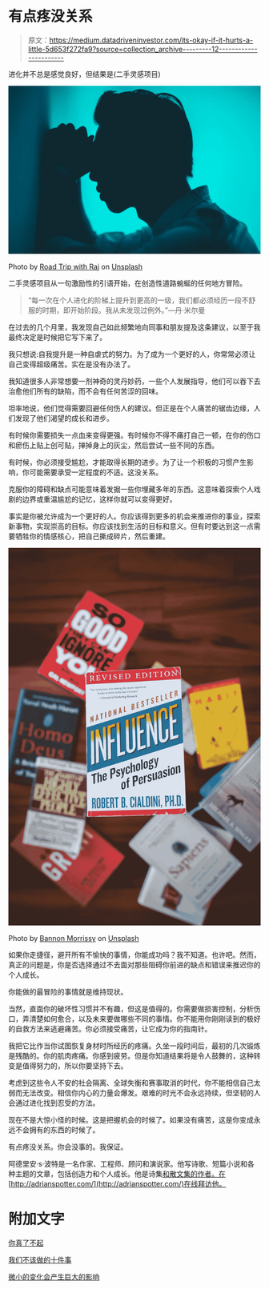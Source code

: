 # 有点疼没关系

> 原文：<https://medium.datadriveninvestor.com/its-okay-if-it-hurts-a-little-5d653f272fa9?source=collection_archive---------12----------------------->

进化并不总是感觉良好，但结果是(二手灵感项目)

![](img/7a122bf7af7dc201fce47165b3d67c64.png)

Photo by [Road Trip with Raj](https://unsplash.com/@roadtripwithraj?utm_source=unsplash&utm_medium=referral&utm_content=creditCopyText) on [Unsplash](https://unsplash.com/s/photos/pain?utm_source=unsplash&utm_medium=referral&utm_content=creditCopyText)

二手灵感项目从一句激励性的引语开始，在创造性道路蜿蜒的任何地方冒险。

> “每一次在个人进化的阶梯上提升到更高的一级，我们都必须经历一段不舒服的时期，即开始阶段。我从未发现过例外。”—丹·米尔曼

在过去的几个月里，我发现自己如此频繁地向同事和朋友提及这条建议，以至于我最终决定是时候把它写下来了。

我只想说:自我提升是一种自虐式的努力。为了成为一个更好的人，你常常必须让自己变得超级痛苦。实在是没有办法了。

我知道很多人非常想要一剂神奇的灵丹妙药，一些个人发展指导，他们可以吞下去治愈他们所有的缺陷，而不会有任何苦涩的回味。

坦率地说，他们觉得需要回避任何伤人的建议。但正是在个人痛苦的锯齿边缘，人们发现了他们渴望的成长和进步。

有时候你需要损失一点血来变得更强。有时候你不得不痛打自己一顿，在你的伤口和瘀伤上贴上创可贴，掸掉身上的灰尘，然后尝试一些不同的东西。

有时候，你必须接受尴尬，才能取得长期的进步。为了让一个积极的习惯产生影响，你可能需要承受一定程度的不适。这没关系。

克服你的障碍和缺点可能意味着发掘一些你埋藏多年的东西。这意味着探索个人戏剧的边界或重温尴尬的记忆，这样你就可以变得更好。

事实是你被允许成为一个更好的人。你应该得到更多的机会来推进你的事业，探索新事物，实现崇高的目标。你应该找到生活的目标和意义。但有时要达到这一点需要牺牲你的情感核心，把自己撕成碎片，然后重建。

![](img/e5d522be41f7b06671b748cc2f8eb5a4.png)

Photo by [Bannon Morrissy](https://unsplash.com/@bannon15?utm_source=unsplash&utm_medium=referral&utm_content=creditCopyText) on [Unsplash](https://unsplash.com/s/photos/personal-growth?utm_source=unsplash&utm_medium=referral&utm_content=creditCopyText)

如果你走捷径，避开所有不愉快的事情，你能成功吗？我不知道。也许吧。然而，真正的问题是，你是否选择通过不去面对那些阻碍你前进的缺点和错误来推迟你的个人成长。

你能做的最冒险的事情就是维持现状。

当然，直面你的破坏性习惯并不有趣，但这是值得的。你需要做损害控制，分析伤口，弄清楚如何愈合，以及未来要做哪些不同的事情。你不能用你刚刚读到的极好的自救方法来逃避痛苦。你必须接受痛苦，让它成为你的指南针。

我把它比作当你试图恢复身材时所经历的疼痛。久坐一段时间后，最初的几次锻炼是残酷的。你的肌肉疼痛。你感到疲劳。但是你知道结果将是令人鼓舞的，这种转变是值得努力的，所以你要坚持下去。

考虑到这些令人不安的社会隔离、全球失衡和赛事取消的时代，你不能相信自己太弱而无法改变。相信你内心的力量会爆发。艰难的时光不会永远持续，但坚韧的人会通过进化找到忍受的方法。

现在不是大惊小怪的时候。这是把握机会的时候了。如果没有痛苦，这是你变成永远不会拥有的东西的时候了。

有点疼没关系。你会没事的。我保证。

阿德里安·s·波特是一名作家、工程师、顾问和演说家。他写诗歌、短篇小说和各种主题的文章，包括创造力和个人成长。他是诗集[和散文集](https://www.amazon.com/Everything-Wrong-Feels-Adrian-Potter/dp/109519061X/ref=sr_1_4?qid=1560264651&refinements=p_27%3AAdrian+S.+Potter&s=books&sr=1-4&text=Adrian+S.+Potter)[的作者。在](https://e2857002-6118-41be-9746-64261e36cacb.filesusr.com/ugd/21d2c2_03522f10c7c84340a05a8d03a97e1642.pdf)[http://adrianspotter.com/](http://adrianspotter.com/)在线拜访他。

# 附加文字

[你真了不起](https://medium.com/datadriveninvestor/you-are-amazing-274651127432?source=friends_link&sk=34312c5fa72f2109d6031c2a4b7c2e4c)

[我们不该做的十件事](https://medium.com/datadriveninvestor/ten-things-we-shouldnt-do-ee51b20d157e?source=friends_link&sk=f5e28718b8f1ac4d410fca372344d7ab)

[微小的变化会产生巨大的影响](https://medium.com/datadriveninvestor/small-changes-can-have-huge-impacts-64554cea557?source=friends_link&sk=c0ad04011672af4eb80afb07ef76c781)